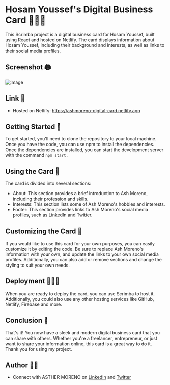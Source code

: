 # Hosam Youssef's Digital Business Card 👩🏼‍💻

This Scrimba project is a digital business card for Hosam Youssef, built using React and hosted on Netlify. The card displays information about Hosam Youssef, including their background and interests, as well as links to their social media profiles.

## Screenshot 🖨️

![image](https://github.com/HosamUsf/Business-Card/assets/57178026/aaf52653-2cdd-485d-a0dd-c7a211a2b18b)


## Link 🔗

- Hosted on Netlify: https://ashmoreno-digital-card.netlify.app

## Getting Started 🏁

To get started, you'll need to clone the repository to your local machine. Once you have the code, you can use npm to install the dependencies. Once the dependencies are installed, you can start the development server with the command `npm start` .

## Using the Card 🧐

The card is divided into several sections:

- About: This section provides a brief introduction to Ash Moreno, including their profession and skills.
- Interests: This section lists some of Ash Moreno's hobbies and interests.
- Footer: This section provides links to Ash Moreno's social media profiles, such as LinkedIn and Twitter.

## Customizing the Card 📝

If you would like to use this card for your own purposes, you can easily customize it by editing the code. Be sure to replace Ash Moreno's information with your own, and update the links to your own social media profiles. Additionally, you can also add or remove sections and change the styling to suit your own needs.

## Deployment 🏃🏼‍♀️

When you are ready to deploy the card, you can use Scrimba to host it. Additionally, you could also use any other hosting services like GitHub, Netlify, Firebase and more.

## Conclusion 📍

That's it! You now have a sleek and modern digital business card that you can share with others. Whether you're a freelancer, entrepreneur, or just want to share your information online, this card is a great way to do it. Thank you for using my project.

## Author 👸🏼

- Connect with ASTHER MORENO on [LinkedIn](https://www.linkedin.com/in/hosammohamed/) and [Twitter](https://twitter.com/hosamusf)
